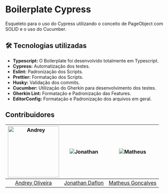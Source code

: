 # Boilerplate Cypress

Esqueleto para o uso do Cypress utilizando o conceito de PageObject com SOLID e o uso do Cucumber.

## 🛠 Tecnologias utilizadas
- **Typescript:** O Boilerplate foi desenvolvido totalmente em Typescript.
- **Cypress:** Automatização dos testes.
- **Eslint:** Padronização dos Scripts.
- **Prettier:** Formatação dos Scripts.
- **Husky:** Validação dos commits.
- **Cucumber:** Utilização do Gherkin para desenvolvimento dos testes.
- **Gherkin Lint:** Formatação e Padronização das Features.
- **EditorConfig:** Formatação e Padronização dos arquivos em geral.

## Contribuidores
| <img src="https://avatars1.githubusercontent.com/u/33119304?s=160&v=4" alt="Andrey" width="160" /> | ![Jonathan](https://avatars3.githubusercontent.com/u/57598746?s=160&v=4) | ![Matheus](https://avatars0.githubusercontent.com/u/20846871?s=160&v=4) | 
|:-----------------------------------------------------------------------:|:-----------------------------------------------------------------------:|:-----------------------------------------------------------------------:|
| [Andrey Oliveira](https://github.com/andreyoli) | [Jonathan Daflon](https://github.com/JonathanDaflon) | [Matheus Gonçalves](https://github.com/MGMAdvance) | 
